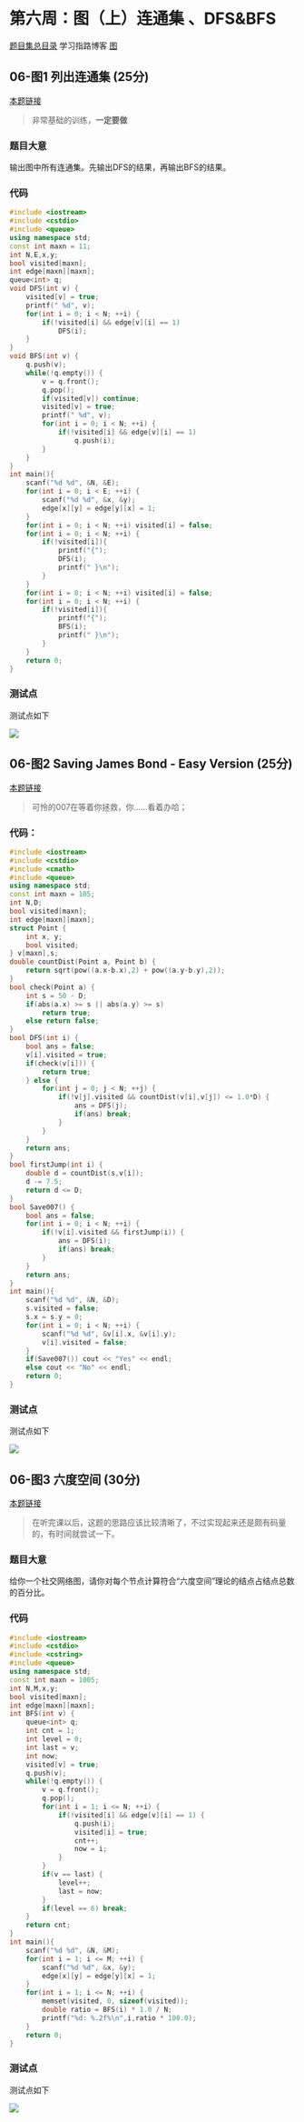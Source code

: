 # 第六周：图（上）连通集 、DFS\&BFS

[题目集总目录](https://blog.csdn.net/qq\_45890533/article/details/107131440) 学习指路博客 [图](https://blog.csdn.net/qq\_45890533/article/details/105475331)

## 06-图1 列出连通集 (25分)

[本题链接](https://pintia.cn/problem-sets/1268384564738605056/problems/1281571555112456192)

> 非常基础的训练，**一定要做**

### 题目大意

输出图中所有连通集。先输出DFS的结果，再输出BFS的结果。

### 代码

```cpp
#include <iostream>
#include <cstdio>
#include <queue>
using namespace std;
const int maxn = 11;
int N,E,x,y;
bool visited[maxn];
int edge[maxn][maxn];
queue<int> q;
void DFS(int v) {
    visited[v] = true;
    printf(" %d", v);
    for(int i = 0; i < N; ++i) {
        if(!visited[i] && edge[v][i] == 1) 
            DFS(i);
    }
}
void BFS(int v) {
    q.push(v);
    while(!q.empty()) {
        v = q.front();
        q.pop();
        if(visited[v]) continue;
        visited[v] = true;
        printf(" %d", v);
        for(int i = 0; i < N; ++i) {
            if(!visited[i] && edge[v][i] == 1) 
                q.push(i);
        }
    }
}
int main(){
    scanf("%d %d", &N, &E);
    for(int i = 0; i < E; ++i) {
        scanf("%d %d", &x, &y);
        edge[x][y] = edge[y][x] = 1;
    }
    for(int i = 0; i < N; ++i) visited[i] = false;
    for(int i = 0; i < N; ++i) {
        if(!visited[i]){
            printf("{");
            DFS(i);
            printf(" }\n");
        }
    }
    for(int i = 0; i < N; ++i) visited[i] = false;
    for(int i = 0; i < N; ++i) {
        if(!visited[i]){
            printf("{");
            BFS(i);
            printf(" }\n");
        }
    }
    return 0;
}
```

### 测试点

测试点如下&#x20;

![](https://img-blog.csdnimg.cn/20200720143957974.png)

## 06-图2 Saving James Bond - Easy Version (25分)

[本题链接](https://pintia.cn/problem-sets/1268384564738605056/problems/1281571555116650496)

> 可怜的007在等着你拯救，你……看着办哈；

### 代码：

```cpp
#include <iostream>
#include <cstdio>
#include <cmath>
#include <queue>
using namespace std;
const int maxn = 105;
int N,D;
bool visited[maxn];
int edge[maxn][maxn];
struct Point {
    int x, y;
    bool visited;
} v[maxn],s;
double countDist(Point a, Point b) {
    return sqrt(pow((a.x-b.x),2) + pow((a.y-b.y),2));
}
bool check(Point a) {
    int s = 50 - D;
    if(abs(a.x) >= s || abs(a.y) >= s) 
        return true;
    else return false;
}
bool DFS(int i) {
    bool ans = false;
    v[i].visited = true;
    if(check(v[i])) {
        return true;
    } else {
        for(int j = 0; j < N; ++j) {
            if(!v[j].visited && countDist(v[i],v[j]) <= 1.0*D) {
                ans = DFS(j);
                if(ans) break;
            }
        }
    }
    return ans;
}
bool firstJump(int i) {
    double d = countDist(s,v[i]);
    d -= 7.5;
    return d <= D;
}
bool Save007() {
    bool ans = false;
    for(int i = 0; i < N; ++i) {
        if(!v[i].visited && firstJump(i)) {
            ans = DFS(i);
            if(ans) break;
        }
    }
    return ans;
}
int main(){
    scanf("%d %d", &N, &D);
    s.visited = false;
    s.x = s.y = 0;
    for(int i = 0; i < N; ++i) {
        scanf("%d %d", &v[i].x, &v[i].y);
        v[i].visited = false;
    }
    if(Save007()) cout << "Yes" << endl;
    else cout << "No" << endl;
    return 0;
}
```

### 测试点

测试点如下&#x20;

![](https://img-blog.csdnimg.cn/20200720154807443.png?x-oss-process=image/watermark,type\_ZmFuZ3poZW5naGVpdGk,shadow\_10,text\_aHR0cHM6Ly9ibG9nLmNzZG4ubmV0L3FxXzQ1ODkwNTMz,size\_16,color\_FFFFFF,t\_70)

## 06-图3 六度空间 (30分)

[本题链接](https://pintia.cn/problem-sets/1268384564738605056/problems/1281571555116650497)

> 在听完课以后，这题的思路应该比较清晰了，不过实现起来还是颇有码量的，有时间就尝试一下。

### 题目大意

给你一个社交网络图，请你对每个节点计算符合“六度空间”理论的结点占结点总数的百分比。

### 代码

```cpp
#include <iostream>
#include <cstdio>
#include <cstring>
#include <queue>
using namespace std;
const int maxn = 1005;
int N,M,x,y;
bool visited[maxn];
int edge[maxn][maxn];
int BFS(int v) {
    queue<int> q;
    int cnt = 1;
    int level = 0;
    int last = v;
    int now;
    visited[v] = true;
    q.push(v);
    while(!q.empty()) {
        v = q.front();
        q.pop();
        for(int i = 1; i <= N; ++i) {
            if(!visited[i] && edge[v][i] == 1) {
                q.push(i);
                visited[i] = true;
                cnt++;
                now = i;
            }
        }
        if(v == last) {
            level++;
            last = now;
        }
        if(level == 6) break;
    }
    return cnt;
}
int main(){
    scanf("%d %d", &N, &M);
    for(int i = 1; i <= M; ++i) {
        scanf("%d %d", &x, &y);
        edge[x][y] = edge[y][x] = 1;
    }
    for(int i = 1; i <= N; ++i) {
        memset(visited, 0, sizeof(visited));
        double ratio = BFS(i) * 1.0 / N;
        printf("%d: %.2f%\n",i,ratio * 100.0);
    }
    return 0;
}
```

### 测试点

测试点如下&#x20;

![](https://img-blog.csdnimg.cn/20200720162512662.png?x-oss-process=image/watermark,type\_ZmFuZ3poZW5naGVpdGk,shadow\_10,text\_aHR0cHM6Ly9ibG9nLmNzZG4ubmV0L3FxXzQ1ODkwNTMz,size\_16,color\_FFFFFF,t\_70)
